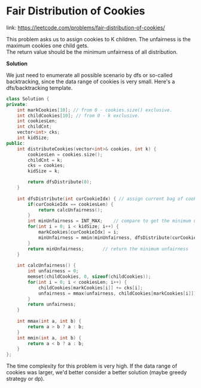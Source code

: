 # Fair Distribution of Cookies
link: https://leetcode.com/problems/fair-distribution-of-cookies/  

This problem asks us to assign cookies to K children. The unfairness is the maximum cookies one child gets.  
The return value should be the minimum unfairness of all distribution. 

**Solution**  

We just need to enumerate all possible scenario by dfs or so-called backtracking, since the data range of cookies is very small.
Here's a dfs/backtracking template.

```C++
class Solution {
private:
    int markCookies[10]; // from 0 - cookies.size() exclusive.
    int childCookies[10]; // from 0 - k exclusive.
    int cookiesLen;
    int childCnt;
    vector<int> cks;
    int kidSize;
public:
    int distributeCookies(vector<int>& cookies, int k) {
        cookiesLen = cookies.size();
        childCnt = k;
        cks = cookies;
        kidSize = k;

        return dfsDistribute(0);
    }
    
    int dfsDistribute(int curCookieIdx) { // assign current bag of cookies to different kids.
        if(curCookieIdx == cookiesLen) {
            return calcUnfairness();
        }
        int minUnfairness = INT_MAX;	// compare to get the minimum unfairness when current bag is assigned to kid i.
        for(int i = 0; i < kidSize; i++) {
            markCookies[curCookieIdx] = i;
            minUnfairness = mmin(minUnfairness, dfsDistribute(curCookieIdx + 1));
        }
        return minUnfairness;		// return the minimum unfairness
    }
    
    int calcUnfairness() {
        int unfairness = 0;
        memset(childCookies, 0, sizeof(childCookies));
        for(int i = 0; i < cookiesLen; i++) {
            childCookies[markCookies[i]] += cks[i];
            unfairness = mmax(unfairness, childCookies[markCookies[i]]);
        }
        return unfairness;
    }
    
    int mmax(int a, int b) {
        return a > b ? a : b;
    }
    int mmin(int a, int b) {
        return a < b ? a : b;
    }
};
```

The time complexity for this problem is very high.
If the data range of cookies was larger, we'd better consider a better solution (maybe greedy strategy or dp).
